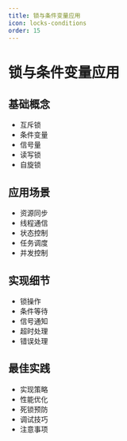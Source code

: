 ```yaml
---
title: 锁与条件变量应用
icon: locks-conditions
order: 15
---
```


# 锁与条件变量应用

## 基础概念
- 互斥锁
- 条件变量
- 信号量
- 读写锁
- 自旋锁

## 应用场景
- 资源同步
- 线程通信
- 状态控制
- 任务调度
- 并发控制

## 实现细节
- 锁操作
- 条件等待
- 信号通知
- 超时处理
- 错误处理

## 最佳实践
- 实现策略
- 性能优化
- 死锁预防
- 调试技巧
- 注意事项
